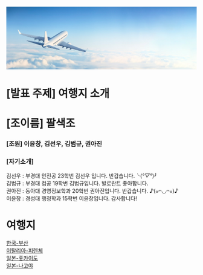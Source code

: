 
![비행기](/image/여행1번.jpg)
# [발표 주제] 여행지 소개
# [조이름] 팔색조

### [조원] 이윤창, 김선우, 김범규, 권아진


    
### [자기소개]
김선우 : 부경대 안전공 23학번 김선우 입니다. 반갑습니다.╰(*°▽°*)╯  
김범규 : 부경대 컴공 19학번 김범규입니다. 발로란트 좋아합니다.  
권아진 : 동아대 경영정보학과 20학번 권아진입니다. 반갑습니다. ♪(๑ᴖ◡ᴖ๑)♪  
이윤창 : 경성대 행정학과 15학번 이윤창입니다. 감사합니다!

여행지
===
[한국-부산](김선우/Busan.md)  
[이탈리아-피렌체](권아진/place.md)  
[일본-홋카이도](김범규/hokkaido.md)  
[일본-나고야](이윤창/NAGOYA.MD)
